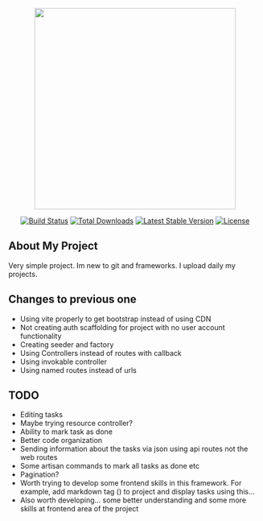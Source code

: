<p align="center"><a href="https://laravel.com" target="_blank"><img src="https://raw.githubusercontent.com/laravel/art/master/logo-lockup/5%20SVG/2%20CMYK/1%20Full%20Color/laravel-logolockup-cmyk-red.svg" width="400"></a></p>

<p align="center">
<a href="https://travis-ci.org/laravel/framework"><img src="https://travis-ci.org/laravel/framework.svg" alt="Build Status"></a>
<a href="https://packagist.org/packages/laravel/framework"><img src="https://img.shields.io/packagist/dt/laravel/framework" alt="Total Downloads"></a>
<a href="https://packagist.org/packages/laravel/framework"><img src="https://img.shields.io/packagist/v/laravel/framework" alt="Latest Stable Version"></a>
<a href="https://packagist.org/packages/laravel/framework"><img src="https://img.shields.io/packagist/l/laravel/framework" alt="License"></a>
</p>

## About My Project
Very simple project. Im new to git and frameworks. I upload daily my projects.

## Changes to previous one
- Using vite properly to get bootstrap instead of using CDN
- Not creating auth scaffolding for project with no user account functionality
- Creating seeder and factory 
- Using Controllers instead of routes with callback
- Using invokable controller
- Using named routes instead of urls

## TODO
- Editing tasks
- Maybe trying resource controller?
- Ability to mark task as done
- Better code organization
- Sending information about the tasks via json using api routes not the web routes
- Some artisan commands to mark all tasks as done etc
- Pagination?
- Worth trying to develop some frontend skills in this framework. For example, add markdown tag (<md>) to project and display tasks using this...
- Also worth developing... some better understanding and some more skills at frontend area of the project
